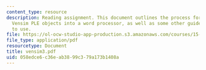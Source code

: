 ```yaml
---
content_type: resource
description: Reading assignment. This document outlines the process for transferring
  Vensim PLE objects into a word processor, as well as some other guidelines and settings
  to use.
file: https://ol-ocw-studio-app-production.s3.amazonaws.com/courses/15-988-system-dynamics-self-study-fall-1998-spring-1999/058edce6c36eab3899c379a173b1408a_vensim3.pdf
file_type: application/pdf
resourcetype: Document
title: vensim3.pdf
uid: 058edce6-c36e-ab38-99c3-79a173b1408a
---
```

